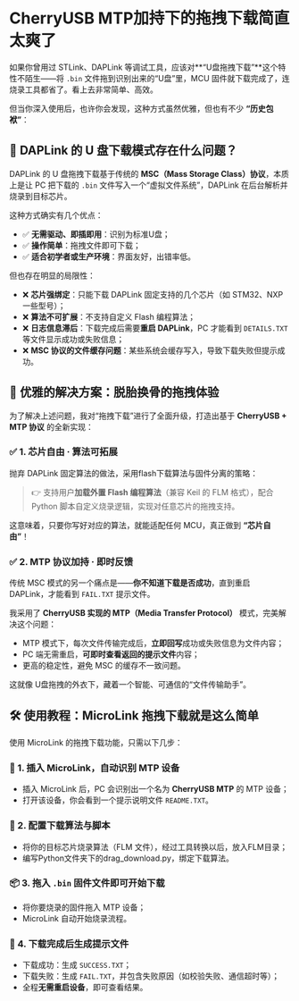# CherryUSB MTP加持下的拖拽下载简直太爽了

如果你曾用过 STLink、DAPLink 等调试工具，应该对**“U盘拖拽下载”**这个特性不陌生——将 `.bin` 文件拖到识别出来的“U盘”里，MCU 固件就下载完成了，连烧录工具都省了。看上去非常简单、高效。

但当你深入使用后，也许你会发现，这种方式虽然优雅，但也有不少 **“历史包袱”**：

## 🧱 DAPLink 的 U 盘下载模式存在什么问题？

DAPLink 的 U 盘拖拽下载基于传统的 **MSC（Mass Storage Class）协议**，本质上是让 PC 把下载的 `.bin` 文件写入一个“虚拟文件系统”，DAPLink 在后台解析并烧录到目标芯片。

这种方式确实有几个优点：

- ✅ **无需驱动、即插即用**：识别为标准U盘；
- ✅ **操作简单**：拖拽文件即可下载；
- ✅ **适合初学者或生产环境**：界面友好，出错率低。

但也存在明显的局限性：

- ❌ **芯片强绑定**：只能下载 DAPLink 固定支持的几个芯片（如 STM32、NXP 一些型号）；
- ❌ **算法不可扩展**：不支持自定义 Flash 编程算法；
- ❌ **日志信息滞后**：下载完成后需要**重启 DAPLink**，PC 才能看到 `DETAILS.TXT` 等文件显示成功或失败信息；
- ❌ **MSC 协议的文件缓存问题**：某些系统会缓存写入，导致下载失败但提示成功。

## 🧠 优雅的解决方案：脱胎换骨的拖拽体验

为了解决上述问题，我对“拖拽下载”进行了全面升级，打造出基于 **CherryUSB + MTP 协议** 的全新实现：

### ✅ 1. **芯片自由 · 算法可拓展**

抛弃 DAPLink 固定算法的做法，采用flash下载算法与固件分离的策略：

> 👉 支持用户**加载外置 Flash 编程算法**（兼容 Keil 的 FLM 格式），配合 Python 脚本自定义烧录逻辑，实现对任意芯片的拖拽支持。

这意味着，只要你写好对应的算法，就能适配任何 MCU，真正做到 **“芯片自由”**！



### ✅ 2. **MTP 协议加持 · 即时反馈**

传统 MSC 模式的另一个痛点是——**你不知道下载是否成功**，直到重启 DAPLink，才能看到 `FAIL.TXT` 提示文件。

我采用了 **CherryUSB 实现的 MTP（Media Transfer Protocol）** 模式，完美解决这个问题：

- MTP 模式下，每次文件传输完成后，**立即回写**成功或失败信息为文件内容；
- PC 端无需重启，**可即时查看返回的提示文件**内容；
- 更高的稳定性，避免 MSC 的缓存不一致问题。

这就像 U盘拖拽的外衣下，藏着一个智能、可通信的“文件传输助手”。



## 🛠 使用教程：MicroLink 拖拽下载就是这么简单

使用 MicroLink 的拖拽下载功能，只需以下几步：

### 🔌 1. 插入 MicroLink，自动识别 MTP 设备

- 插入 MicroLink 后，PC 会识别出一个名为 **CherryUSB MTP** 的 MTP 设备；
- 打开该设备，你会看到一个提示说明文件 `README.TXT`。

### 🔧 2. 配置下载算法与脚本

- 将你的目标芯片烧录算法（FLM 文件），经过工具转换以后，放入FLM目录；
- 编写Python文件夹下的drag_download.py，绑定下载算法。

### 📦 3. 拖入 `.bin` 固件文件即可开始下载

- 将你要烧录的固件拖入 MTP 设备；
- MicroLink 自动开始烧录流程。

### 📄 4. 下载完成后生成提示文件

- 下载成功：生成 `SUCCESS.TXT`；
- 下载失败：生成 `FAIL.TXT`，并包含失败原因（如校验失败、通信超时等）；
- 全程**无需重启设备**，即可查看结果。
